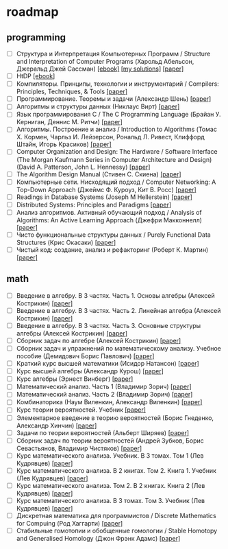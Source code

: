 # roadmap

## programming
- [ ] Структура и Интерпретация Компьютерных Программ / Structure and Interpretation of Computer Programs (Харольд Абельсон, Джеральд Джей Сассман)
  [[ebook]](http://newstar.rinet.ru/~goga/sicp/sicp.pdf)
  [[my solutions]](https://github.com/kana-sama/sicp)
  [[paper]](https://www.ozon.ru/context/detail/id/5322055/)
- [ ] HtDP
  [[ebook]](http://www.ccs.neu.edu/home/matthias/HtDP2e/)
- [ ] Компиляторы. Принципы, технологии и инструментарий / Compilers: Principles, Techniques, & Tools
  [[paper]](https://www.ozon.ru/context/detail/id/3829076/)
- [ ] Программирование. Теоремы и задачи (Александр Шень)
  [[paper]](https://www.ozon.ru/context/detail/id/140340900/)
- [ ] Алгоритмы и структуры данных (Никлаус Вирт)
  [[paper]](https://www.ozon.ru/context/detail/id/6146670/)
- [ ] Язык программирования C / The C Programming Language (Брайан У. Керниган, Деннис М. Ритчи)
  [[paper]](https://www.ozon.ru/context/detail/id/2480925/)
- [ ] Алгоритмы. Построение и анализ / Introduction to Algorithms (Томас Х. Кормен, Чарльз И. Лейзерсон, Рональд Л. Ривест, Клиффорд Штайн, Игорь Красиков)
  [[paper]](https://www.ozon.ru/context/detail/id/33769775/)
- [ ] Computer Organization and Design: The Hardware / Software Interface (The Morgan Kaufmann Series in Computer Architecture and Design) (David A. Patterson, John L. Hennessy)
  [[paper]](https://www.ozon.ru/context/detail/id/22680307/)
- [ ] The Algorithm Design Manual (Стивен С. Скиена)
  [[paper]](https://www.ozon.ru/context/detail/id/1830000/)
- [ ] Компьютерные сети. Нисходящий подход / Computer Networking: A Top-Down Approach (Джеймс Ф. Куроуз, Кит В. Росс)
  [[paper]](https://www.ozon.ru/context/detail/id/135453228/)
- [ ] Readings in Database Systems (Joseph M Hellerstein)
  [[paper]](https://www.ozon.ru/context/detail/id/5912157/)
- [ ] Distributed Systems: Principles and Paradigms
  [[paper]](https://www.ozon.ru/context/detail/id/3669235/)
- [ ] Анализ алгоритмов. Активный обучающий подход / Analysis of Algorithms: An Active Learning Approach (Джефри Макконнелл)
  [[paper]](https://www.ozon.ru/context/detail/id/4523340/)
- [ ] Чисто функциональные структуры данных / Purely Functional Data Structures (Крис Окасаки)
  [[paper]](https://www.ozon.ru/context/detail/id/135933824/)
- [ ] Чистый код: создание, анализ и рефакторинг (Роберт К. Мартин)
  [[paper]](https://www.ozon.ru/context/detail/id/21916535/)
  
## math
- [ ] Введение в алгебру. В 3 частях. Часть 1. Основы алгебры (Алексей Кострикин)
  [[paper]](https://www.ozon.ru/context/detail/id/21839075/)
- [ ] Введение в алгебру. В 3 частях. Часть 2. Линейная алгебра (Алексей Кострикин)
  [[paper]](https://www.ozon.ru/context/detail/id/7631501/)
- [ ] Введение в алгебру. В 3 частях. Часть 3. Основные структуры алгебры (Алексей Кострикин)
  [[paper]](https://www.ozon.ru/context/detail/id/23944141/)
- [ ] Сборник задач по алгебре (Алексей Кострикин)
  [[paper]](https://www.ozon.ru/context/detail/id/34551868/)
- [ ] Сборник задач и упражнений по математическому анализу. Учебное пособие (Демидович Борис Павлович)
  [[paper]](https://www.ozon.ru/context/detail/id/140170199/)
- [ ] Краткий курс высшей математики (Исидор Натансон)
  [[paper]](https://www.ozon.ru/context/detail/id/87959/)
- [ ] Курс высшей алгебры (Александр Курош)
  [[paper]](https://www.ozon.ru/context/detail/id/17563348/)
- [ ] Курс алгебры (Эрнест Винберг)
  [[paper]](https://www.ozon.ru/context/detail/id/138235365/)
- [ ] Математический анализ. Часть 1 (Владимир Зорич)
  [[paper]](https://www.ozon.ru/context/detail/id/138552098/)
- [ ] Математический анализ. Часть 2 (Владимир Зорич)
  [[paper]](https://www.ozon.ru/context/detail/id/33488939/)
- [ ] Комбинаторика (Наум Виленкин, Александр Виленкин)
  [[paper]](https://www.ozon.ru/context/detail/id/33498057/)
- [ ] Курс теории вероятностей. Учебник
  [[paper]](https://www.ozon.ru/context/detail/id/29205435/)
- [ ] Элементарное введение в теорию вероятностей (Борис Гнеденко, Александр Хинчин)
  [[paper]](https://www.ozon.ru/context/detail/id/137286202/)
- [ ] Задачи по теории вероятностей (Альберт Ширяев)
  [[paper]](https://www.ozon.ru/context/detail/id/3248945/)
- [ ] Сборник задач по теории вероятностей (Андрей Зубков, Борис Севастьянов, Владимир Чистяков)
  [[paper]](https://www.ozon.ru/context/detail/id/4743257/)
- [ ] Курс математического анализа. Учебник. В 3 томах. Том 1 (Лев Кудрявцев)
  [[paper]](https://www.ozon.ru/context/detail/id/32151877/)
- [ ] Курс математического анализа. В 2 книгах. Том 2. Книга 1. Учебник (Лев Кудрявцев)
  [[paper]](https://www.ozon.ru/context/detail/id/135851706/)
- [ ] Курс математического анализа. Том 2. В 2 книгах. Книга 2 (Лев Кудрявцев)
  [[paper]](https://www.ozon.ru/context/detail/id/135851707/)
- [ ] Курс математического анализа. В 3 томах. Том 3. Учебник (Лев Кудрявцев)
  [[paper]](https://www.ozon.ru/context/detail/id/139038567/)
- [ ] Дискретная математика для программистов / Discrete Mathematics for Compuing (Род Хаггарти)
  [[paper]](https://www.ozon.ru/context/detail/id/7825217/)
- [ ] Стабильные гомотопии и обобщенные гомологии / Stable Homotopy and Generalised Homology (Джон Фрэнк Адамс)
  [[paper]](https://www.ozon.ru/context/detail/id/19134759/)
